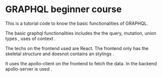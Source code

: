 # GRAPHQL beginner course

This is a tutorial code to know the basic functionalities of GRAPHQL.

The basic graphql functionalities includes the the query, mutation, union types , uses of context .

The techs on the frontend used are React. 
The frontend only has the skeletal structure and doesnot contains an stylings .

It uses the apollo-client on the frontend to fetch the data.
In the backend apollo-server is used .